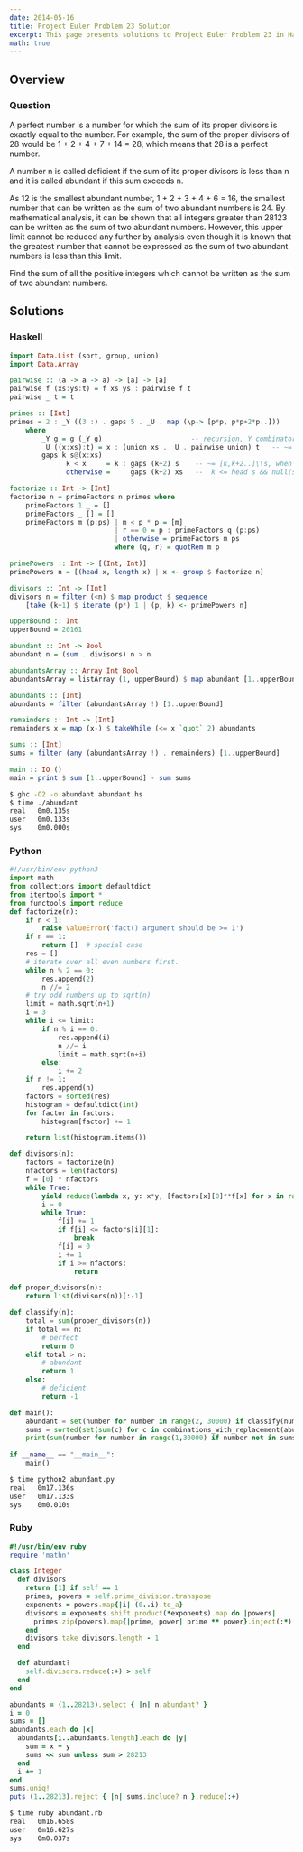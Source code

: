 ```yaml
---
date: 2014-05-16
title: Project Euler Problem 23 Solution
excerpt: This page presents solutions to Project Euler Problem 23 in Haskell, Python and Ruby.
math: true
---
```



## Overview


### Question

A perfect number is a number for which the sum of its proper divisors is
exactly equal to the number. For example, the sum of the proper divisors
of 28 would be 1 + 2 + 4 + 7 + 14 = 28, which means that 28 is a perfect
number.

A number n is called deficient if the sum of its proper divisors is less
than n and it is called abundant if this sum exceeds n.

As 12 is the smallest abundant number, 1 + 2 + 3 + 4 + 6 = 16, the
smallest number that can be written as the sum of two abundant numbers
is 24. By mathematical analysis, it can be shown that all integers
greater than 28123 can be written as the sum of two abundant numbers.
However, this upper limit cannot be reduced any further by analysis even
though it is known that the greatest number that cannot be expressed as
the sum of two abundant numbers is less than this limit.

Find the sum of all the positive integers which cannot be written as the
sum of two abundant numbers.






## Solutions

### Haskell

```haskell
import Data.List (sort, group, union)
import Data.Array

pairwise :: (a -> a -> a) -> [a] -> [a]
pairwise f (xs:ys:t) = f xs ys : pairwise f t
pairwise _ t = t

primes :: [Int]
primes = 2 : _Y ((3 :) . gaps 5 . _U . map (\p-> [p*p, p*p+2*p..]))
    where
        _Y g = g (_Y g)                      -- recursion, Y combinator
        _U ((x:xs):t) = x : (union xs . _U . pairwise union) t   -- ~= nub.sort.concat
        gaps k s@(x:xs) 
            | k < x     = k : gaps (k+2) s    -- ~= [k,k+2..]\\s, when
            | otherwise =     gaps (k+2) xs   --  k <= head s && null(s\\[k,k+2..])

factorize :: Int -> [Int]
factorize n = primeFactors n primes where
    primeFactors 1 _ = []
    primeFactors _ [] = []
    primeFactors m (p:ps) | m < p * p = [m]
                          | r == 0 = p : primeFactors q (p:ps)
                          | otherwise = primeFactors m ps
                          where (q, r) = quotRem m p

primePowers :: Int -> [(Int, Int)]
primePowers n = [(head x, length x) | x <- group $ factorize n]

divisors :: Int -> [Int]
divisors n = filter (<n) $ map product $ sequence
    [take (k+1) $ iterate (p*) 1 | (p, k) <- primePowers n]

upperBound :: Int
upperBound = 20161

abundant :: Int -> Bool
abundant n = (sum . divisors) n > n

abundantsArray :: Array Int Bool
abundantsArray = listArray (1, upperBound) $ map abundant [1..upperBound]

abundants :: [Int]
abundants = filter (abundantsArray !) [1..upperBound]

remainders :: Int -> [Int]
remainders x = map (x-) $ takeWhile (<= x `quot` 2) abundants

sums :: [Int]
sums = filter (any (abundantsArray !) . remainders) [1..upperBound]

main :: IO ()
main = print $ sum [1..upperBound] - sum sums
```


```bash
$ ghc -O2 -o abundant abundant.hs
$ time ./abundant
real   0m0.135s
user   0m0.133s
sys    0m0.000s
```



### Python

```python
#!/usr/bin/env python3
import math
from collections import defaultdict
from itertools import *
from functools import reduce
def factorize(n):
    if n < 1:
        raise ValueError('fact() argument should be >= 1')
    if n == 1:
        return []  # special case
    res = []
    # iterate over all even numbers first.
    while n % 2 == 0:
        res.append(2)
        n //= 2
    # try odd numbers up to sqrt(n)
    limit = math.sqrt(n+1)
    i = 3
    while i <= limit:
        if n % i == 0:
            res.append(i)
            n //= i
            limit = math.sqrt(n+i)
        else:
            i += 2
    if n != 1:
        res.append(n)
    factors = sorted(res)
    histogram = defaultdict(int)
    for factor in factors:
        histogram[factor] += 1

    return list(histogram.items())

def divisors(n):
    factors = factorize(n)
    nfactors = len(factors)
    f = [0] * nfactors
    while True:
        yield reduce(lambda x, y: x*y, [factors[x][0]**f[x] for x in range(nfactors)], 1)
        i = 0
        while True:
            f[i] += 1
            if f[i] <= factors[i][1]:
                break
            f[i] = 0
            i += 1
            if i >= nfactors:
                return

def proper_divisors(n):
    return list(divisors(n))[:-1]

def classify(n):
    total = sum(proper_divisors(n))
    if total == n:
        # perfect
        return 0
    elif total > n:
        # abundant
        return 1
    else:
        # deficient
        return -1

def main():
    abundant = set(number for number in range(2, 30000) if classify(number) == 1)
    sums = sorted(set(sum(c) for c in combinations_with_replacement(abundant, 2)))
    print(sum(number for number in range(1,30000) if number not in sums))
    
if __name__ == "__main__":
    main()
```


```bash
$ time python2 abundant.py
real   0m17.136s
user   0m17.133s
sys    0m0.010s
```



### Ruby

```ruby
#!/usr/bin/env ruby
require 'mathn' 

class Integer 
  def divisors
    return [1] if self == 1
    primes, powers = self.prime_division.transpose 
    exponents = powers.map{|i| (0..i).to_a} 
    divisors = exponents.shift.product(*exponents).map do |powers| 
      primes.zip(powers).map{|prime, power| prime ** power}.inject(:*) 
    end 
    divisors.take divisors.length - 1
  end

  def abundant?
    self.divisors.reduce(:+) > self
  end
end

abundants = (1..28213).select { |n| n.abundant? }
i = 0
sums = []
abundants.each do |x|
  abundants[i..abundants.length].each do |y|
    sum = x + y
    sums << sum unless sum > 28213
  end
  i += 1
end
sums.uniq!
puts (1..28213).reject { |n| sums.include? n }.reduce(:+)
```


```bash
$ time ruby abundant.rb
real   0m16.658s
user   0m16.627s
sys    0m0.037s
```


